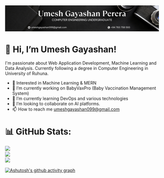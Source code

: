 ![GithubPic](https://github.com/UmeshGayashan/UmeshGayashan/blob/main/src/assets/extra/GithubPic.png)
# 👋 Hi, I’m Umesh Gayashan!

I'm passionate about Web Application Development, Machine Learning and Data Analysis. Currently following a degree in Computer Engineering in University of Ruhuna.

- 👀 Interested in Machine Learning & MERN
- 🔭 I’m currently working on BabyVaxPro (Baby Vaccination Management System)
- 🌱 I’m currently learning DevOps and various technologies
- 💞️ I’m looking to collaborate on AI platforms.
- 📫 How to reach me umeshgayashan099@gmail.com

<!---
UmeshGayashan/UmeshGayashan is a ✨ special ✨ repository because its `README.md` (this file) appears on your GitHub profile.
You can click the Preview link to take a look at your changes.
--->



# 📊 GitHub Stats:
![](https://github-readme-stats.vercel.app/api?username=UmeshGayashan&theme=tokyonight&hide_border=true&include_all_commits=false&count_private=false)<br/>
![](https://github-readme-streak-stats.herokuapp.com/?user=UmeshGayashan&theme=tokyonight&hide_border=true)<br/>
![](https://github-readme-stats.vercel.app/api/top-langs/?username=UmeshGayashan&theme=tokyonight&hide_border=true&include_all_commits=false&count_private=false&layout=compact)

[![Ashutosh's github activity graph](https://github-readme-activity-graph.vercel.app/graph?username=UmeshGayashan&bg_color=000000&color=2429c2&line=4c5a9e&point=ffffff&area=true&hide_border=true)](https://github.com/ashutosh00710/github-readme-activity-graph)


